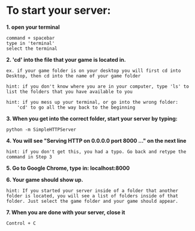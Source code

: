 <h1>To start your server:</h1>

<b>1. open your terminal</b>

    command + spacebar
    type in 'terminal'
    select the terminal

<b>2. 'cd' into the file that your game is located in.</b>

    ex. if your game folder is on your desktop you will first cd into Desktop, then cd into the name of your game folder

    hint: if you don't know where you are in your computer, type 'ls' to list the folders that you have available to you

    hint: if you mess up your terminal, or go into the wrong folder:
        'cd' to go all the way back to the beginning

<b>3. When you get into the correct folder, start your server by typing:</b>
    
    python -m SimpleHTTPServer

<b>4. You will see "Serving HTTP on 0.0.0.0 port 8000 ..." on the next line</b>

    hint: if you don't get this, you had a typo. Go back and retype the command in Step 3

<b>5. Go to Google Chrome, type in: localhost:8000</b>

<b>6. Your game should show up. </b>
    
    hint: If you started your server inside of a folder that another folder is located, you will see a list of folders inside of that folder. Just select the game folder and your game should appear.

<b>7. When you are done with your server, close it</b>
    
    Control + C
